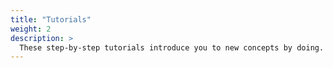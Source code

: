 ```yaml
---
title: "Tutorials"
weight: 2
description: >
  These step-by-step tutorials introduce you to new concepts by doing.
---
```

